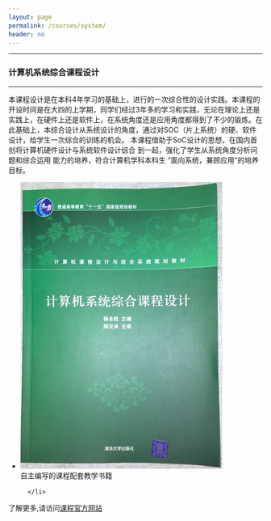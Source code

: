 ```yaml
---
layout: page
permalink: /courses/system/
header: no
---
```


---

### 计算机系统综合课程设计

---

本课程设计是在本科4年学习的基础上，进行的一次综合性的设计实践。本课程的开设时间是在大四的上学期，同学们经过3年多的学习和实践，无论在理论上还是实践上，在硬件上还是软件上，在系统角度还是应用角度都得到了不少的锻炼。在此基础上，本综合设计从系统设计的角度，通过对SOC（片上系统）的硬、软件设计，给学生一次综合的训练的机会。 本课程借助于SoC设计的思想，在国内首创将计算机硬件设计与系统软件设计综合 到一起，强化了学生从系统角度分析问题和综合运用 能力的培养，符合计算机学科本科生 “面向系统，兼顾应用”的培养目标。

<div data-am-widget="slider" class="am-slider am-slider-c2" data-am-slider='{&quot;directionNav&quot;:false}' >
  <ul class="am-slides">
      <li>
        	<img src="../../images/courses/system.jpg">
          <div class="am-slider-desc">自主编写的课程配套教学书籍</div>
         
      </li>
      
  </ul>
</div>

了解更多,请访问[课程官方网站](http://www.njyangqs.com/xtzhkcsj/Default.aspx)
